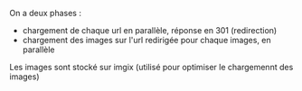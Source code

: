 On a deux phases :
- chargement de chaque url en parallèle, réponse en 301 (redirection)
- chargement des images sur l'url redirigée pour chaque images, en parallèle

Les images sont stocké sur imgix (utilisé pour optimiser le chargemennt des images)